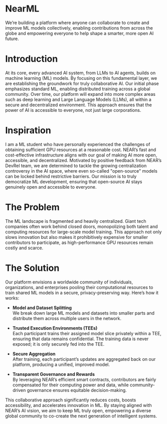 # NearML

We’re building a platform where anyone can collaborate to create and improve ML models collectively, enabling contributions from across the globe and empowering everyone to help shape a smarter, more open AI future.

# Introduction

At its core, every advanced AI system, from LLMs to AI agents, builds on machine learning (ML) models. By focusing on this fundamental layer, we are establishing the groundwork for truly collaborative AI. Our initial phase emphasizes standard ML, enabling distributed training across a global community. Over time, our platform will expand into more complex areas such as deep learning and Large Language Models (LLMs), all within a secure and decentralized environment. This approach ensures that the power of AI is accessible to everyone, not just large corporations.

# Inspiration

I am a ML student who have personally experienced the challenges of obtaining sufficient GPU resources at a reasonable cost. NEAR’s fast and cost-effective infrastructure aligns with our goal of making AI more open, accessible, and decentralized. Motivated by positive feedback from NEAR’s DevRel team, we are determined to tackle the growing centralization controversy in the AI space, where even so-called "open-source" models can be locked behind restrictive barriers. Our mission is to truly democratize ML development, ensuring that open-source AI stays genuinely open and accessible to everyone.

# The Problem

The ML landscape is fragmented and heavily centralized. Giant tech companies often work behind closed doors, monopolizing both talent and computing resources for large-scale model training. This approach not only slows innovation but also makes it prohibitively expensive for smaller contributors to participate, as high-performance GPU resources remain costly and scarce.

# The Solution

Our platform envisions a worldwide community of individuals, organizations, and enterprises pooling their computational resources to train shared ML models in a secure, privacy-preserving way. Here’s how it works:

- **Model and Dataset Splitting**  
  We break down large ML models and datasets into smaller parts and distribute them across multiple users in the network.

- **Trusted Execution Environments (TEEs)**  
  Each participant trains their assigned model slice privately within a TEE, ensuring that data remains confidential. The training data is never exposed; it is only securely fed into the TEE.

- **Secure Aggregation**  
  After training, each participant’s updates are aggregated back on our platform, producing a unified, improved model.

- **Transparent Governance and Rewards**  
  By leveraging NEAR’s efficient smart contracts, contributors are fairly compensated for their computing power and data, while community-driven governance ensures equitable decision-making.

This collaborative approach significantly reduces costs, boosts accessibility, and accelerates innovation in ML. By staying aligned with NEAR’s AI vision, we aim to keep ML truly open, empowering a diverse global community to co-create the next generation of intelligent systems.
